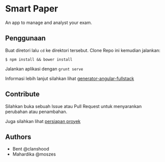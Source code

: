 # Smart Paper

An app to manage and analyst your exam.

## Penggunaan
Buat diretori lalu ``cd`` ke direktori tersebut. Clone Repo ini kemudian jalankan:

```$ npm install && bower install```

Jalankan aplikasi dengan  ```grunt serve```

Informasi lebih lanjut silahkan lihat [generator-angular-fullstack](https://github.com/DaftMonk/generator-angular-fullstack)

## Contribute
Silahkan buka sebuah Issue atau Pull Request untuk menyarankan perubahan atau penambahan.

Juga silahkan lihat [persiapan proyek](https://github.com/clanshood/smart-paper-project-prepare)

## Authors
 - Bent @clanshood
 - Mahardika @moszes
